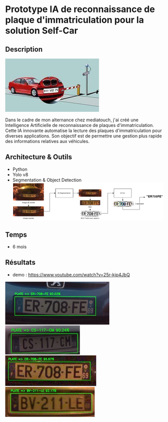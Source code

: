 # Prototype IA de reconnaissance de plaque d'immatriculation pour la solution Self-Car

## Description
![](description.jpg)

Dans le cadre de mon alternance chez mediatouch, j'ai créé une Intelligence Artificielle de reconnaissance de plaques d'immatriculation. Cette IA innovante automatise la lecture des plaques d'immatriculation pour diverses applications. Son objectif est de permettre une gestion plus rapide des informations relatives aux véhicules.

## Architecture & Outils
- Python
- Yolo v8
- Segmentation & Object Detection
![](algo.jpg)

## Temps
- 6 mois

## Résultats
- demo : https://www.youtube.com/watch?v=25r-kjp4JbQ

![](result_1.jpg)
![](result_2.jpg)
![](result_3.jpg)
![](result_4.jpg)